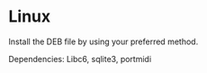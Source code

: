 Linux
=====
Install the DEB file by using your preferred method.

Dependencies: Libc6, sqlite3, portmidi
